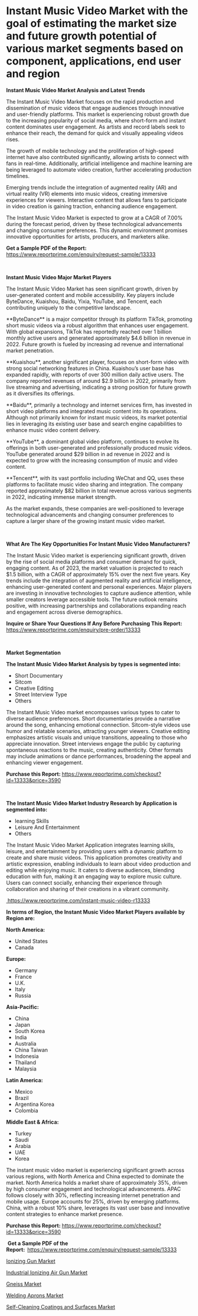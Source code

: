 <p><h1>Instant Music Video Market with the goal of estimating the market size and future growth potential of various market segments based on component, applications, end user and region</h1></p><p><strong>Instant Music Video Market Analysis and Latest Trends</strong></p>
<p><p>The Instant Music Video Market focuses on the rapid production and dissemination of music videos that engage audiences through innovative and user-friendly platforms. This market is experiencing robust growth due to the increasing popularity of social media, where short-form and instant content dominates user engagement. As artists and record labels seek to enhance their reach, the demand for quick and visually appealing videos rises. </p><p>The growth of mobile technology and the proliferation of high-speed internet have also contributed significantly, allowing artists to connect with fans in real-time. Additionally, artificial intelligence and machine learning are being leveraged to automate video creation, further accelerating production timelines. </p><p>Emerging trends include the integration of augmented reality (AR) and virtual reality (VR) elements into music videos, creating immersive experiences for viewers. Interactive content that allows fans to participate in video creation is gaining traction, enhancing audience engagement. </p><p>The Instant Music Video Market is expected to grow at a CAGR of 7.00% during the forecast period, driven by these technological advancements and changing consumer preferences. This dynamic environment promises innovative opportunities for artists, producers, and marketers alike.</p></p>
<p><strong>Get a Sample PDF of the Report:&nbsp;</strong> <a href="https://www.reportprime.com/enquiry/request-sample/13333">https://www.reportprime.com/enquiry/request-sample/13333</a></p>
<p>&nbsp;</p>
<p><strong>Instant Music Video Major Market Players</strong></p>
<p><p>The Instant Music Video Market has seen significant growth, driven by user-generated content and mobile accessibility. Key players include ByteDance, Kuaishou, Baidu, Yixia, YouTube, and Tencent, each contributing uniquely to the competitive landscape.</p><p>**ByteDance** is a major competitor through its platform TikTok, promoting short music videos via a robust algorithm that enhances user engagement. With global expansions, TikTok has reportedly reached over 1 billion monthly active users and generated approximately $4.6 billion in revenue in 2022. Future growth is fueled by increasing ad revenue and international market penetration.</p><p>**Kuaishou**, another significant player, focuses on short-form video with strong social networking features in China. Kuaishou’s user base has expanded rapidly, with reports of over 300 million daily active users. The company reported revenues of around $2.9 billion in 2022, primarily from live streaming and advertising, indicating a strong position for future growth as it diversifies its offerings.</p><p>**Baidu**, primarily a technology and internet services firm, has invested in short video platforms and integrated music content into its operations. Although not primarily known for instant music videos, its market potential lies in leveraging its existing user base and search engine capabilities to enhance music video content delivery.</p><p>**YouTube**, a dominant global video platform, continues to evolve its offerings in both user-generated and professionally produced music videos. YouTube generated around $29 billion in ad revenue in 2022 and is expected to grow with the increasing consumption of music and video content.</p><p>**Tencent**, with its vast portfolio including WeChat and QQ, uses these platforms to facilitate music video sharing and integration. The company reported approximately $82 billion in total revenue across various segments in 2022, indicating immense market strength.</p><p>As the market expands, these companies are well-positioned to leverage technological advancements and changing consumer preferences to capture a larger share of the growing instant music video market.</p></p>
<p>&nbsp;</p>
<p><strong>What Are The Key Opportunities For Instant Music Video Manufacturers?</strong></p>
<p><p>The Instant Music Video market is experiencing significant growth, driven by the rise of social media platforms and consumer demand for quick, engaging content. As of 2023, the market valuation is projected to reach $1.5 billion, with a CAGR of approximately 15% over the next five years. Key trends include the integration of augmented reality and artificial intelligence, enhancing user-generated content and personal experiences. Major players are investing in innovative technologies to capture audience attention, while smaller creators leverage accessible tools. The future outlook remains positive, with increasing partnerships and collaborations expanding reach and engagement across diverse demographics.</p></p>
<p><strong>Inquire or Share Your Questions If Any Before Purchasing This Report:</strong> <a href="https://www.reportprime.com/enquiry/pre-order/13333">https://www.reportprime.com/enquiry/pre-order/13333</a></p>
<p>&nbsp;</p>
<p><strong>Market Segmentation</strong></p>
<p><strong>The Instant Music Video Market Analysis by types is segmented into:</strong></p>
<p><ul><li>Short Documentary</li><li>Sitcom</li><li>Creative Editing</li><li>Street Interview Type</li><li>Others</li></ul></p>
<p><p>The Instant Music Video market encompasses various types to cater to diverse audience preferences. Short documentaries provide a narrative around the song, enhancing emotional connection. Sitcom-style videos use humor and relatable scenarios, attracting younger viewers. Creative editing emphasizes artistic visuals and unique transitions, appealing to those who appreciate innovation. Street interviews engage the public by capturing spontaneous reactions to the music, creating authenticity. Other formats may include animations or dance performances, broadening the appeal and enhancing viewer engagement.</p></p>
<p><strong>Purchase this Report:&nbsp;</strong><a href="https://www.reportprime.com/checkout?id=13333&price=3590">https://www.reportprime.com/checkout?id=13333&price=3590</a></p>
<p>&nbsp;</p>
<p><strong>The Instant Music Video Market Industry Research by Application is segmented into:</strong></p>
<p><ul><li>learning Skills</li><li>Leisure And Entertainment</li><li>Others</li></ul></p>
<p><p>The Instant Music Video Market Application integrates learning skills, leisure, and entertainment by providing users with a dynamic platform to create and share music videos. This application promotes creativity and artistic expression, enabling individuals to learn about video production and editing while enjoying music. It caters to diverse audiences, blending education with fun, making it an engaging way to explore music culture. Users can connect socially, enhancing their experience through collaboration and sharing of their creations in a vibrant community.</p></p>
<p><a href="https://www.reportprime.com/instant-music-video-r13333">&nbsp;https://www.reportprime.com/instant-music-video-r13333</a></p>
<p><strong>In terms of Region, the Instant Music Video Market Players available by Region are:</strong></p>
<p>
    <p> <strong> North America: </strong>
        <ul>
            <li>United States</li>
            <li>Canada</li>
        </ul>
        </p> 
    <p> <strong> Europe: </strong>
        <ul>
            <li>Germany</li>
            <li>France</li>
            <li>U.K.</li>
            <li>Italy</li>
            <li>Russia</li>
        </ul>
        </p> 
    <p> <strong> Asia-Pacific: </strong>
        <ul>
            <li>China</li>
            <li>Japan</li>
            <li>South Korea</li>
            <li>India</li>
            <li>Australia</li>
            <li>China Taiwan</li>
            <li>Indonesia</li>
            <li>Thailand</li>
            <li>Malaysia</li>
        </ul>
        </p> 
    <p> <strong> Latin America: </strong>
        <ul>
            <li>Mexico</li>
            <li>Brazil</li>
            <li>Argentina Korea</li>
            <li>Colombia</li>
        </ul>
        </p> 
    <p> <strong> Middle East & Africa: </strong>
        <ul>
            <li>Turkey</li>
            <li>Saudi</li>
            <li>Arabia</li>
            <li>UAE</li>
            <li>Korea</li>
        </ul>
    </p>
    </p>
<p><p>The instant music video market is experiencing significant growth across various regions, with North America and China expected to dominate the market. North America holds a market share of approximately 35%, driven by high consumer engagement and technological advancements. APAC follows closely with 30%, reflecting increasing internet penetration and mobile usage. Europe accounts for 25%, driven by emerging platforms. China, with a robust 10% share, leverages its vast user base and innovative content strategies to enhance market presence.</p></p>
<p><strong>Purchase this Report: </strong><a href="https://www.reportprime.com/checkout?id=13333&price=3590">https://www.reportprime.com/checkout?id=13333&price=3590</a></p>
<p>&nbsp;<strong>Get a Sample PDF of the Report:&nbsp;&nbsp;</strong><a href="https://www.reportprime.com/enquiry/request-sample/13333">https://www.reportprime.com/enquiry/request-sample/13333</a></p>
<p><strong></strong></p>
<p><p><a href="https://issuu.com/reportprime-2/docs/ionizing-gun-market-size-2030.pptx_954f25e546179c">Ionizing Gun Market</a></p><p><a href="https://issuu.com/reportprime-2/docs/industrial-ionizing-air-gun-market-_0846ac4e7c9cb9">Industrial Ionizing Air Gun Market</a></p><p><a href="https://www.linkedin.com/pulse/global-gneiss-market-focus-product-type-whiteyellow-beigeyellowgreenbrowngray-boy8e?trackingId=bIPfN585SYmUTo0S1A4t%2Bg%3D%3D">Gneiss Market</a></p><p><a href="https://www.linkedin.com/pulse/role-welding-aprons-market-applications-thermal-protectionmechanical-wvufc?trackingId=q55%2FMDDcRsuQJmH%2FcM4qKQ%3D%3D">Welding Aprons Market</a></p><p><a href="https://medium.com/@penurundingin_24290/the-self-cleaning-coatings-and-surfaces-market-report-analyzes-important-operational-and-3783d2aa471f">Self-Cleaning Coatings and Surfaces Market</a></p></p>